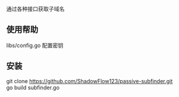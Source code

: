 通过各种接口获取子域名

## 使用帮助
libs/config.go 配置密钥

## 安装
git clone https://github.com/ShadowFlow123/passive-subfinder.git<br/>
go build subfinder.go
